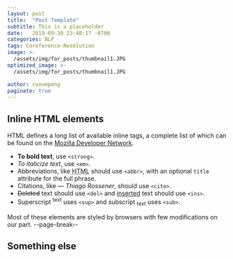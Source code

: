 ```yaml
---
layout: post
title:  "Post Template"
subtitle: This is a placeholder
date:   2019-09-30 23:48:17 -0700
categories: NLP
tags: Coreference-Resolution
image: >-
  /assets/img/for_posts/thumbnail1.JPG
optimized_image: >-
  /assets/img/for_posts/thumbnail1.JPG

author: ruxuepeng
paginate: true
---
```


## Inline HTML elements

HTML defines a long list of available inline tags, a complete list of which can be found on the [Mozilla Developer Network](https://developer.mozilla.org/en-US/docs/Web/HTML/Element).

* **To bold text**, use `<strong>`.
* _To italicize text_, use `<em>`.
* Abbreviations, like <abbr title="HyperText Markup Langage">HTML</abbr> should use `<abbr>`, with an optional `title` attribute for the full phrase.
* Citations, like <cite>&mdash; Thiago Rossener</cite>, should use `<cite>`.
* <del>Deleted</del> text should use `<del>` and <ins>inserted</ins> text should use `<ins>`.
* Superscript <sup>text</sup> uses `<sup>` and subscript <sub>text</sub> uses `<sub>`.

Most of these elements are styled by browsers with few modifications on our part.
--page-break--

## Something else

